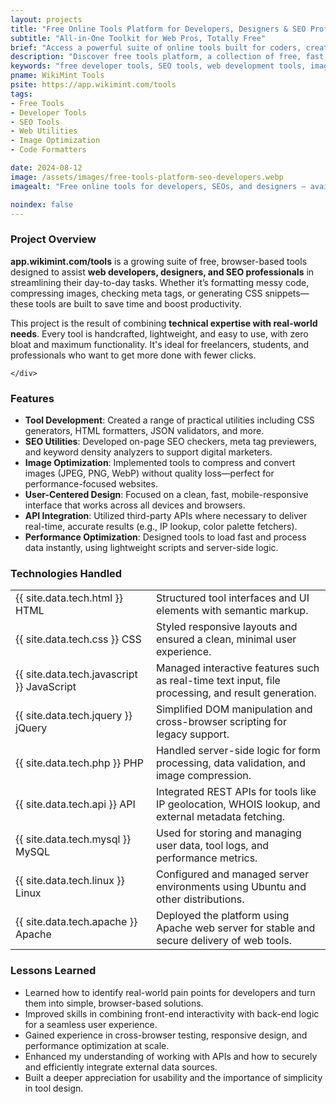 ```yaml
---
layout: projects
title: "Free Online Tools Platform for Developers, Designers & SEO Professionals"
subtitle: "All-in-One Toolkit for Web Pros, Totally Free"
brief: "Access a powerful suite of online tools built for coders, creatives, and marketers—streamline your workflow with no cost and no clutter."
description: "Discover free tools platform, a collection of free, fast, and easy-to-use web tools for developers, SEO experts, and designers. From code formatting to image optimization, explore the utilities that simplify digital workflows."
keywords: "free developer tools, SEO tools, web development tools, image optimizer, code formatter, online utilities, PHP API tools, CSS generator, technical tools for developers"
pname: WikiMint Tools
psite: https://app.wikimint.com/tools
tags:
- Free Tools
- Developer Tools
- SEO Tools
- Web Utilities
- Image Optimization
- Code Formatters

date: 2024-08-12
image: /assets/images/free-tools-platform-seo-developers.webp
imagealt: "Free online tools for developers, SEOs, and designers – available at app.wikimint.com/tools"

noindex: false
---
```



 <div class="card shadow-sm mb-4">
    <div class="card-header">
        <h3 class="card-title">Project Overview</h3>
    </div>
    <!-- Project overview-->
    <div class="card-body">
        <p><strong>app.wikimint.com/tools</strong> is a growing suite of free, browser-based tools designed to assist <strong>web developers, designers, and SEO professionals</strong> in streamlining their day-to-day tasks. Whether it’s formatting messy code, compressing images, checking meta tags, or generating CSS snippets—these tools are built to save time and boost productivity.</p>
        <p>This project is the result of combining <strong>technical expertise with real-world needs</strong>. Every tool is handcrafted, lightweight, and easy to use, with zero bloat and maximum functionality. It's ideal for freelancers, students, and professionals who want to get more done with fewer clicks.</p>

    </div>
</div>
<!-- Features -->
<div class="card shadow-sm mb-4">
<div class="card-header">
<h3 class="card-title">Features</h3>
</div>
<div class="card-body">
<ul> <li><strong>Tool Development</strong>: Created a range of practical utilities including CSS generators, HTML formatters, JSON validators, and more.</li> <li><strong>SEO Utilities</strong>: Developed on-page SEO checkers, meta tag previewers, and keyword density analyzers to support digital marketers.</li> <li><strong>Image Optimization</strong>: Implemented tools to compress and convert images (JPEG, PNG, WebP) without quality loss—perfect for performance-focused websites.</li> <li><strong>User-Centered Design</strong>: Focused on a clean, fast, mobile-responsive interface that works across all devices and browsers.</li> <li><strong>API Integration</strong>: Utilized third-party APIs where necessary to deliver real-time, accurate results (e.g., IP lookup, color palette fetchers).</li> <li><strong>Performance Optimization</strong>: Designed tools to load fast and process data instantly, using lightweight scripts and server-side logic.</li> </ul>
</div>
</div>

<!-- Technologies Used -->
<div class="card shadow-sm mb-4" id="techStack">
    <div class="card-header">
        <h3 class="card-title">Technologies Handled</h3>
    </div>
    <div class="card-body">
 <table> <tr><td>{{ site.data.tech.html }} HTML</td><td>Structured tool interfaces and UI elements with semantic markup.</td></tr> <tr><td>{{ site.data.tech.css }} CSS</td><td>Styled responsive layouts and ensured a clean, minimal user experience.</td></tr> <tr><td>{{ site.data.tech.javascript }} JavaScript</td><td>Managed interactive features such as real-time text input, file processing, and result generation.</td></tr> <tr><td>{{ site.data.tech.jquery }} jQuery</td><td>Simplified DOM manipulation and cross-browser scripting for legacy support.</td></tr> <tr><td>{{ site.data.tech.php }} PHP</td><td>Handled server-side logic for form processing, data validation, and image compression.</td></tr> <tr><td>{{ site.data.tech.api }} API</td><td>Integrated REST APIs for tools like IP geolocation, WHOIS lookup, and external metadata fetching.</td></tr><tr><td>{{ site.data.tech.mysql }} MySQL</td><td>Used for storing and managing user data, tool logs, and performance metrics.</td></tr> <tr><td>{{ site.data.tech.linux }} Linux</td><td>Configured and managed server environments using Ubuntu and other distributions.</td></tr> <tr><td>{{ site.data.tech.apache }} Apache</td><td>Deployed the platform using Apache web server for stable and secure delivery of web tools.</td></tr> </table>
    </div>
</div>

<!-- Lessons Learned -->
  <div class="card shadow-sm mb-4">
      <div class="card-header">
          <h3 class="card-title">Lessons Learned</h3>
      </div>
      <div class="card-body">
<ul> <li>Learned how to identify real-world pain points for developers and turn them into simple, browser-based solutions.</li> <li>Improved skills in combining front-end interactivity with back-end logic for a seamless user experience.</li> <li>Gained experience in cross-browser testing, responsive design, and performance optimization at scale.</li> <li>Enhanced my understanding of working with APIs and how to securely and efficiently integrate external data sources.</li> <li>Built a deeper appreciation for usability and the importance of simplicity in tool design.</li> </ul>


</div>
</div>

